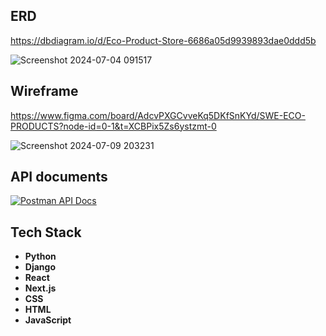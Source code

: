 ## ERD
https://dbdiagram.io/d/Eco-Product-Store-6686a05d9939893dae0ddd5b

![Screenshot 2024-07-04 091517](https://github.com/swe-eco-product-store/swe-server-eco-product/assets/143454238/0d6baf89-d384-4d20-abe4-9add5dd0929a)

## Wireframe
https://www.figma.com/board/AdcvPXGCvveKq5DKfSnKYd/SWE-ECO-PRODUCTS?node-id=0-1&t=XCBPix5Zs6ystzmt-0

![Screenshot 2024-07-09 203231](https://github.com/swe-eco-product-store/swe-server-eco-product/assets/143454238/edbacc99-9930-4029-a4c0-6f483f0dca7b)

## API documents

[![Postman API Docs](https://img.shields.io/badge/Postman-API%20Docs-orange)](https://documenter.getpostman.com/view/28146601/2sA3kYhzPd
)

<div class="postman-run-button"
data-postman-action="collection/fork"
data-postman-visibility="public"
data-postman-var-1="29723472-d783b8ff-7cad-4473-98b2-76f9b279b04e"
data-postman-collection-url="entityId=29723472-d783b8ff-7cad-4473-98b2-76f9b279b04e&entityType=collection&workspaceId=abc6d6b6-fee2-4419-bf78-872ed7392cf5"></div>
<script type="text/javascript">
  (function (p,o,s,t,m,a,n) {
    !p[s] && (p[s] = function () { (p[t] || (p[t] = [])).push(arguments); });
    !o.getElementById(s+t) && o.getElementsByTagName("head")[0].appendChild((
      (n = o.createElement("script")),
      (n.id = s+t), (n.async = 1), (n.src = m), n
    ));
  }(window, document, "_pm", "PostmanRunObject", "https://run.pstmn.io/button.js"));
</script>

## Tech Stack
- **Python**
- **Django**
- **React**
- **Next.js**
- **CSS**
- **HTML**
- **JavaScript**
